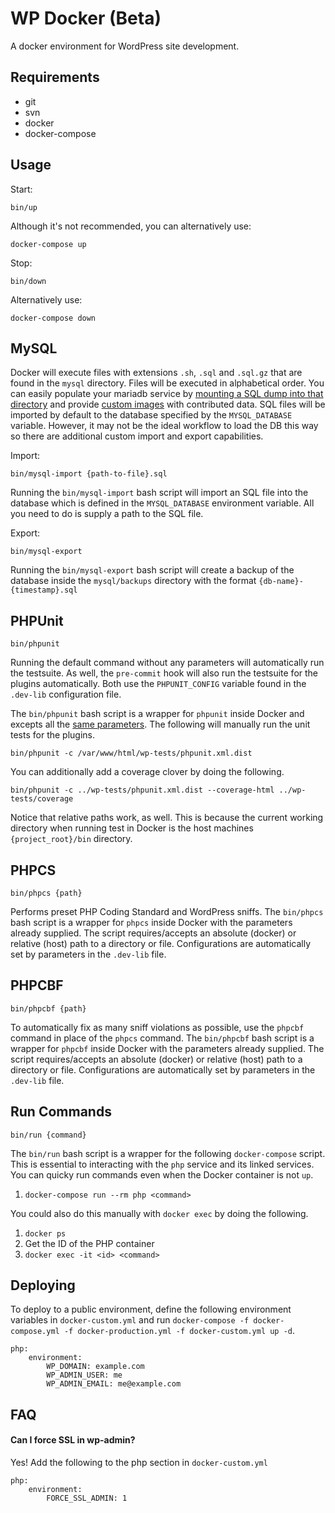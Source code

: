 # WP Docker (Beta)

A docker environment for WordPress site development.

## Requirements

* git
* svn
* docker
* docker-compose

## Usage

Start:

```
bin/up
```

Although it's not recommended, you can alternatively use:

```
docker-compose up
```

Stop:

```
bin/down
```

Alternatively use:

```
docker-compose down
```

## MySQL

Docker will execute files with extensions `.sh`, `.sql` and `.sql.gz` that are found in the `mysql` directory. Files will be executed in alphabetical order. You can easily populate your mariadb service by [mounting a SQL dump into that directory](https://docs.docker.com/engine/tutorials/dockervolumes/#mount-a-host-file-as-a-data-volume) and provide [custom images](https://docs.docker.com/reference/builder/) with contributed data. SQL files will be imported by default to the database specified by the `MYSQL_DATABASE` variable. However, it may not be the ideal workflow to load the DB this way so there are additional custom import and export capabilities.

Import:

```
bin/mysql-import {path-to-file}.sql
```

Running the `bin/mysql-import` bash script will import an SQL file into the database which is defined in the `MYSQL_DATABASE` environment variable. All you need to do is supply a path to the SQL file.

Export:

```
bin/mysql-export 
```

Running the `bin/mysql-export` bash script will create a backup of the database inside the `mysql/backups` directory with the format `{db-name}-{timestamp}.sql`

## PHPUnit

```
bin/phpunit 
```

Running the default command without any parameters will automatically run the testsuite. As well, the `pre-commit` hook will also run the testsuite for the plugins automatically. Both use the `PHPUNIT_CONFIG` variable found in the `.dev-lib` configuration file. 
 
The `bin/phpunit` bash script is a wrapper for `phpunit` inside Docker and excepts all the [same parameters](https://phpunit.de/manual/current/en/textui.html). The following will manually run the unit tests for the plugins.

```
bin/phpunit -c /var/www/html/wp-tests/phpunit.xml.dist 
```

You can additionally add a coverage clover by doing the following. 

```
bin/phpunit -c ../wp-tests/phpunit.xml.dist --coverage-html ../wp-tests/coverage
```

Notice that relative paths work, as well. This is because the current working directory when running test in Docker is the host machines `{project_root}/bin` directory.

## PHPCS

```
bin/phpcs {path}
```

Performs preset PHP Coding Standard and WordPress sniffs. The `bin/phpcs` bash script is a wrapper for `phpcs` inside Docker with the parameters already supplied. The script requires/accepts an absolute (docker) or relative (host) path to a directory or file. Configurations are automatically set by parameters in the `.dev-lib` file. 

## PHPCBF

```
bin/phpcbf {path}
```

To automatically fix as many sniff violations as possible, use the `phpcbf` command in place of the `phpcs` command. The `bin/phpcbf` bash script is a wrapper for `phpcbf` inside Docker with the parameters already supplied. The script requires/accepts an absolute (docker) or relative (host) path to a directory or file. Configurations are automatically set by parameters in the `.dev-lib` file. 


## Run Commands

```
bin/run {command}
```

The `bin/run` bash script is a wrapper for the following `docker-compose` script. This is essential to interacting with the `php` service and its linked services. You can quicky run commands even when the Docker container is not `up`.

1. `docker-compose run --rm php <command>`

You could also do this manually with `docker exec` by doing the following.

1. `docker ps`
1. Get the ID of the PHP container
1. `docker exec -it <id> <command>`

## Deploying

To deploy to a public environment, define the following environment
variables in `docker-custom.yml` and run `docker-compose -f docker-compose.yml -f docker-production.yml -f docker-custom.yml up -d`.

```
php:
	environment:
		WP_DOMAIN: example.com
		WP_ADMIN_USER: me
		WP_ADMIN_EMAIL: me@example.com
```

## FAQ

#### Can I force SSL in wp-admin?

Yes! Add the following to the php section in `docker-custom.yml`

```
php:
	environment:
		FORCE_SSL_ADMIN: 1
```
